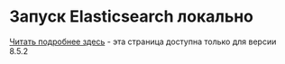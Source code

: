 # Запуск Elasticsearch локально


[Читать подробнее здесь](https://www.elastic.co/guide/en/elasticsearch/reference/current/run-elasticsearch-locally.html) - эта страница доступна только для версии 8.5.2



